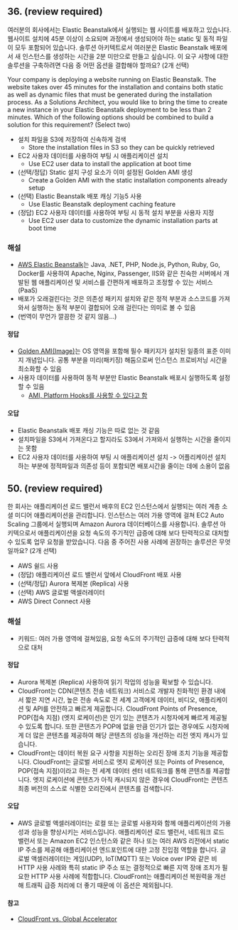 ## 36. (review required)
여러분의 회사에서는 Elastic Beanstalk에서 실행되는 웹 사이트를 배포하고 있습니다. 웹사이트 설치에 45분 이상이 소요되며 과정에서 생성되어야 하는 static 및 동적 파일이 모두 포함되어 있습니다.
솔루션 아키텍트로서 여러분은 Elastic Beanstalk 배포에서 새 인스턴스를 생성하는 시간을 2분 미만으로 만들고 싶습니다. 이 요구 사항에 대한 솔루션을 구축하려면 다음 중 어떤 옵션을 결합해야 할까요? (2개 선택)

Your company is deploying a website running on Elastic Beanstalk. The website takes over 45 minutes for the installation and contains both static as well as dynamic files that must be generated during the installation process.
As a Solutions Architect, you would like to bring the time to create a new instance in your Elastic Beanstalk deployment to be less than 2 minutes. Which of the following options should be combined to build a solution for this requirement? (Select two)

- 설치 파일을 S3에 저장하여 신속하게 검색
  - Store the installation files in S3 so they can be quickly retrieved
- EC2 사용자 데이터를 사용하여 부팅 시 애플리케이션 설치
  - Use EC2 user data to install the application at boot time
- (선택/정답) Static 설치 구성 요소가 이미 설정된 Golden AMI 생성
  - Create a Golden AMI with the static installation components already setup
- (선택) Elastic Beanstalk 배포 캐싱 기능5 사용
  - Use Elastic Beanstalk deployment caching feature
- (정답) EC2 사용자 데이터를 사용하여 부팅 시 동적 설치 부분을 사용자 지정
  - Use EC2 user data to customize the dynamic installation parts at boot time
### 해설
- [AWS Elastic Beanstalk](https://docs.aws.amazon.com/ko_kr/elasticbeanstalk/latest/dg/Welcome.html)는 Java, .NET, PHP, Node.js, Python, Ruby, Go, Docker를 사용하여 Apache, Nginx, Passenger, IIS와 같은 친숙한 서버에서 개발된 웹 애플리케이션 및 서비스를 간편하게 배포하고 조정할 수 있는 서비스 (PaaS)
- 배포가 오래걸린다는 것은 의존성 패키지 설치와 같은 정적 부분과 소스코드를 가져와서 실행하는 동적 부분이 결합되어 오래 걸린다는 의미로 볼 수 있음
- (번역이 무언가 깔끔한 것 같지 않음...)

#### 정답
- [Golden AMI(Image)](https://hyup2423.tistory.com/27)는 OS 영역을 포함해 필수 패키지가 설치된 일종의 표준 이미지 개념입니다. 공통 부분을 미리(패키징) 해둠으로써 인스턴스 프로비저닝 시간을 최소화할 수 있음
- 사용자 데이터를 사용하여 동적 부분만 Elastic Beanstalk 배포시 실행하도록 설정할 수 있음
  - [AMI, Platform Hooks를 사용할 수 있다고 함](https://stackoverflow.com/a/62705623)

#### 오답
- Elastic Beanstalk 배포 캐싱 기능은 따로 없는 것 같음
- 설치파일을 S3에서 가져온다고 할지라도 S3에서 가져와서 실행하는 시간을 줄이지는 못함
- EC2 사용자 데이터를 사용하여 부팅 시 애플리케이션 설치 -> 어플리케이션 설치하는 부분에 정적파일과 의존성 등이 포함되면 배포시간을 줄이는 데에 소용이 없음


## 50. (review required)
한 회사는 애플리케이션 로드 밸런서 배후의 EC2 인스턴스에서 실행되는 여러 계층 소셜 미디어 애플리케이션을 관리합니다. 인스턴스는 여러 가용 영역에 걸쳐 EC2 Auto Scaling 그룹에서 실행되며 Amazon Aurora 데이터베이스를 사용합니다. 솔루션 아키텍으로서 애플리케이션을 요청 속도의 주기적인 급증에 대해 보다 탄력적으로 대처할 수 있도록 업무 요청을 받았습니다.
다음 중 주어진 사용 사례에 권장하는 솔루션은 무엇일까요? (2개 선택)
- AWS 쉴드 사용
- (정답) 애플리케이션 로드 밸런서 앞에서 CloudFront 배포 사용
- (선택/정답) Aurora 복제본 (Replica) 사용
- (선택) AWS 글로벌 액셀러레이터
- AWS Direct Connect 사용
### 해설
- 키워드: 여러 가용 영역에 걸쳐있음, 요청 속도의 주기적인 급증에 대해 보다 탄력적으로 대처
#### 정답
- Aurora 복제본 (Replica) 사용하여 읽기 작업의 성능을 확보할 수 있습니다.
- CloudFront는 CDN(콘텐츠 전송 네트워크) 서비스로 개발자 친화적인 환경 내에서 짧은 지연 시간, 높은 전송 속도로 전 세계 고객에게 데이터, 비디오, 애플리케이션 및 API를 안전하고 빠르게 제공합니다. CloudFront Points of Presence, POP(접속 지점) (엣지 로케이션)은 인기 있는 콘텐츠가 시청자에게 빠르게 제공될 수 있도록 합니다. 또한 콘텐츠가 POP에 없을 만큼 인기가 없는 경우에도 시청자에게 더 많은 콘텐츠를 제공하여 해당 콘텐츠의 성능을 개선하는 리전 엣지 캐시가 있습니다.
- CloudFront는 데이터 복원 요구 사항을 지원하는 오리진 장애 조치 기능을 제공합니다. CloudFront는 글로벌 서비스로 엣지 로케이션 또는 Points of Presence, POP(접속 지점)이라고 하는 전 세계 데이터 센터 네트워크를 통해 콘텐츠를 제공합니다. 엣지 로케이션에 콘텐츠가 아직 캐시되지 않은 경우에 CloudFront는 콘텐츠 최종 버전의 소스로 식별한 오리진에서 콘텐츠를 검색합니다.
#### 오답
- AWS 글로벌 액셀러레이터는 로컬 또는 글로벌 사용자와 함께 애플리케이션의 가용성과 성능을 향상시키는 서비스입니다. 애플리케이션 로드 밸런서, 네트워크 로드 밸런서 또는 Amazon EC2 인스턴스와 같은 하나 또는 여러 AWS 리전에서 static IP 주소를 제공해 애플리케이션 엔드포인트에 대한 고정 진입점 역할을 합니다. 글로벌 액셀러레이터는 게임(UDP), IoT(MQTT) 또는 Voice over IP와 같은 비 HTTP 사용 사례와 특히 static IP 주소 또는 결정적으로 빠른 지역 장애 조치가 필요한 HTTP 사용 사례에 적합합니다. CloudFront는 애플리케이션 복원력을 개선해 트래픽 급증 처리에 더 좋기 때문에 이 옵션은 제외됩니다.
#### 참고
- [CloudFront vs. Global Accelerator](https://dev.classmethod.jp/articles/summit_korea_rapidly_transfer_content/)